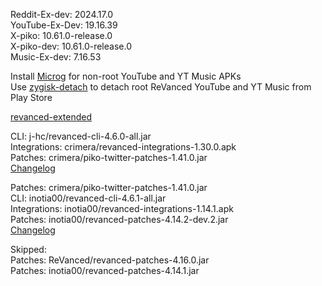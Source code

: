 Reddit-Ex-dev: 2024.17.0  
YouTube-Ex-Dev: 19.16.39  
X-piko: 10.61.0-release.0  
X-piko-dev: 10.61.0-release.0  
Music-Ex-dev: 7.16.53  

Install [Microg](https://github.com/ReVanced/GmsCore/releases) for non-root YouTube and YT Music APKs  
Use [zygisk-detach](https://github.com/j-hc/zygisk-detach) to detach root ReVanced YouTube and YT Music from Play Store  

[revanced-extended](https://github.com/thunderkex/revanced-extended)
  
CLI: j-hc/revanced-cli-4.6.0-all.jar  
Integrations: crimera/revanced-integrations-1.30.0.apk  
Patches: crimera/piko-twitter-patches-1.41.0.jar  
[Changelog](https://github.com/crimera/piko/releases/tag/v1.41.0)

Patches: crimera/piko-twitter-patches-1.41.0.jar  
CLI: inotia00/revanced-cli-4.6.1-all.jar  
Integrations: inotia00/revanced-integrations-1.14.1.apk  
Patches: inotia00/revanced-patches-4.14.2-dev.2.jar  
[Changelog](https://github.com/inotia00/revanced-patches/releases/tag/v4.14.2-dev.2)  

Skipped:  
Patches: ReVanced/revanced-patches-4.16.0.jar  
Patches: inotia00/revanced-patches-4.14.1.jar    
